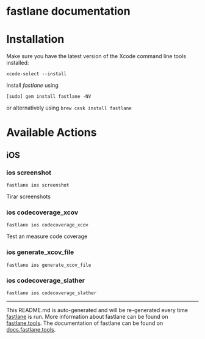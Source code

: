 fastlane documentation
================
# Installation

Make sure you have the latest version of the Xcode command line tools installed:

```
xcode-select --install
```

Install _fastlane_ using
```
[sudo] gem install fastlane -NV
```
or alternatively using `brew cask install fastlane`

# Available Actions
## iOS
### ios screenshot
```
fastlane ios screenshot
```
Tirar screenshots
### ios codecoverage_xcov
```
fastlane ios codecoverage_xcov
```
Test an measure code coverage
### ios generate_xcov_file
```
fastlane ios generate_xcov_file
```

### ios codecoverage_slather
```
fastlane ios codecoverage_slather
```


----

This README.md is auto-generated and will be re-generated every time [fastlane](https://fastlane.tools) is run.
More information about fastlane can be found on [fastlane.tools](https://fastlane.tools).
The documentation of fastlane can be found on [docs.fastlane.tools](https://docs.fastlane.tools).

